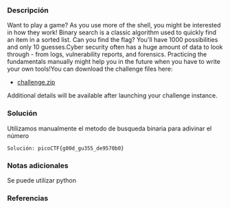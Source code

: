 
### Descripción 
Want to play a game? As you use more of the shell, you might be interested in how they work! Binary search is a classic algorithm used to quickly find an item in a sorted list. Can you find the flag? You'll have 1000 possibilities and only 10 guesses.Cyber security often has a huge amount of data to look through - from logs, vulnerability reports, and forensics. Practicing the fundamentals manually might help you in the future when you have to write your own tools!You can download the challenge files here:

- [challenge.zip](https://artifacts.picoctf.net/c_atlas/6/challenge.zip)

Additional details will be available after launching your challenge instance.
### Solución
Utilizamos manualmente el metodo de busqueda binaria para adivinar el número 

	Solución: picoCTF{g00d_gu355_de9570b0}
### Notas adicionales
Se puede utilizar python

### Referencias 

